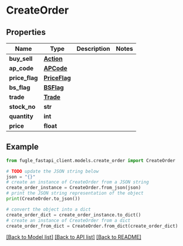 # CreateOrder


## Properties

Name | Type | Description | Notes
------------ | ------------- | ------------- | -------------
**buy_sell** | [**Action**](Action.md) |  | 
**ap_code** | [**APCode**](APCode.md) |  | 
**price_flag** | [**PriceFlag**](PriceFlag.md) |  | 
**bs_flag** | [**BSFlag**](BSFlag.md) |  | 
**trade** | [**Trade**](Trade.md) |  | 
**stock_no** | **str** |  | 
**quantity** | **int** |  | 
**price** | **float** |  | 

## Example

```python
from fugle_fastapi_client.models.create_order import CreateOrder

# TODO update the JSON string below
json = "{}"
# create an instance of CreateOrder from a JSON string
create_order_instance = CreateOrder.from_json(json)
# print the JSON string representation of the object
print(CreateOrder.to_json())

# convert the object into a dict
create_order_dict = create_order_instance.to_dict()
# create an instance of CreateOrder from a dict
create_order_from_dict = CreateOrder.from_dict(create_order_dict)
```
[[Back to Model list]](../README.md#documentation-for-models) [[Back to API list]](../README.md#documentation-for-api-endpoints) [[Back to README]](../README.md)


